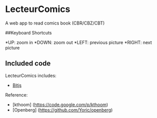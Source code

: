 LecteurComics
===============

A web app to read comics book (CBR/CBZ/CBT)

##Keyboard Shortcuts

*UP: zoom in
*DOWN: zoom out
*LEFT: previous picture
*RIGHT: next picture

## Included code

LecteurComics includes:

* [Bitjs](https://code.google.com/p/bitjs)

Reference:
* [kthoom] (https://code.google.com/p/kthoom)
* [Openberg] (https://github.com/Yoric/openberg)

